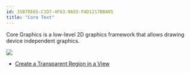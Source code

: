 ```yaml
---
id: 35B7DE65-C1D7-4F63-9A55-FAD1217BBA05
title: "Core Text"
---
```


Core Graphics is a low-level 2D graphics framework that allows drawing device independent graphics.

 [ ![](Images/Core_Graphics.png)](Images/Core_Graphics.png)

-   [Create a Transparent Region in a View](/Recipes/ios/graphics_and_drawing/core_graphics/transparent_region_view)
